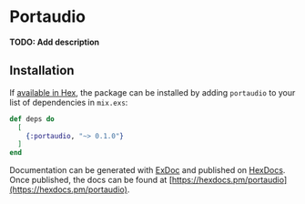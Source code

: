 # Portaudio

**TODO: Add description**

## Installation

If [available in Hex](https://hex.pm/docs/publish), the package can be installed
by adding `portaudio` to your list of dependencies in `mix.exs`:

```elixir
def deps do
  [
    {:portaudio, "~> 0.1.0"}
  ]
end
```

Documentation can be generated with [ExDoc](https://github.com/elixir-lang/ex_doc)
and published on [HexDocs](https://hexdocs.pm). Once published, the docs can
be found at [https://hexdocs.pm/portaudio](https://hexdocs.pm/portaudio).

